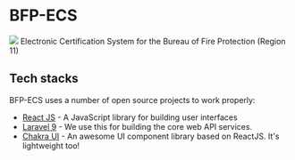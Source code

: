 # BFP-ECS
![](https://i.ibb.co/S64N4Bw/unnamed-6.png)
Electronic Certification System for the Bureau of Fire Protection (Region 11)

## Tech stacks

BFP-ECS uses a number of open source projects to work properly:

- [React JS](https://reactjs.org/) - A JavaScript library for building user interfaces
- [Laravel 9](https://laravel.com/) - We use this for building the core web API services.
- [Chakra UI](https://chakra-ui.com/) - An awesome UI component library based on ReactJS. It's lightweight too!
